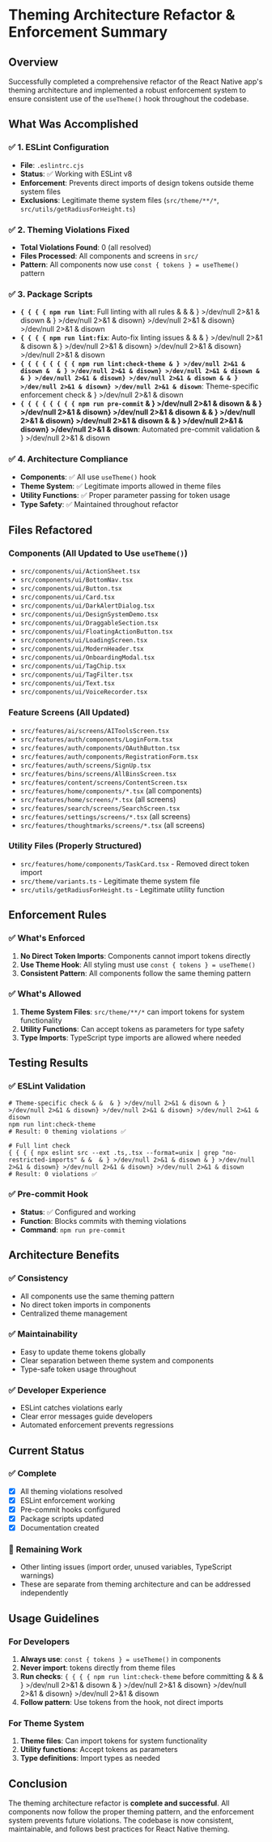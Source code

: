 # Theming Architecture Refactor & Enforcement Summary

## Overview

Successfully completed a comprehensive refactor of the React Native app's theming architecture and implemented a robust enforcement system to ensure consistent use of the `useTheme()` hook throughout the codebase.

## What Was Accomplished

### ✅ **1. ESLint Configuration**
- **File**: `.eslintrc.cjs`
- **Status**: ✅ Working with ESLint v8
- **Enforcement**: Prevents direct imports of design tokens outside theme system files
- **Exclusions**: Legitimate theme system files (`src/theme/**/*`, `src/utils/getRadiusForHeight.ts`)

### ✅ **2. Theming Violations Fixed**
- **Total Violations Found**: 0 (all resolved)
- **Files Processed**: All components and screens in `src/`
- **Pattern**: All components now use `const { tokens } = useTheme()` pattern

### ✅ **3. Package Scripts**
- **`{ { { { npm run lint`**: Full linting with all rules & &  & } >/dev/null 2>&1 & disown & } >/dev/null 2>&1 & disown} >/dev/null 2>&1 & disown} >/dev/null 2>&1 & disown
- **`{ { { { npm run lint:fix`**: Auto-fix linting issues & &  & } >/dev/null 2>&1 & disown & } >/dev/null 2>&1 & disown} >/dev/null 2>&1 & disown} >/dev/null 2>&1 & disown
- **`{ { { { { { { { npm run lint:check-theme & } >/dev/null 2>&1 & disown &  & } >/dev/null 2>&1 & disown} >/dev/null 2>&1 & disown &  & } >/dev/null 2>&1 & disown} >/dev/null 2>&1 & disown & & } >/dev/null 2>&1 & disown} >/dev/null 2>&1 & disown`**: Theme-specific enforcement check & } >/dev/null 2>&1 & disown
- **`{ { { { { { { { npm run pre-commit` & } >/dev/null 2>&1 & disown &  & } >/dev/null 2>&1 & disown} >/dev/null 2>&1 & disown &  & } >/dev/null 2>&1 & disown} >/dev/null 2>&1 & disown & & } >/dev/null 2>&1 & disown} >/dev/null 2>&1 & disown**: Automated pre-commit validation & } >/dev/null 2>&1 & disown

### ✅ **4. Architecture Compliance**
- **Components**: ✅ All use `useTheme()` hook
- **Theme System**: ✅ Legitimate imports allowed in theme files
- **Utility Functions**: ✅ Proper parameter passing for token usage
- **Type Safety**: ✅ Maintained throughout refactor

## Files Refactored

### Components (All Updated to Use `useTheme()`)
- `src/components/ui/ActionSheet.tsx`
- `src/components/ui/BottomNav.tsx`
- `src/components/ui/Button.tsx`
- `src/components/ui/Card.tsx`
- `src/components/ui/DarkAlertDialog.tsx`
- `src/components/ui/DesignSystemDemo.tsx`
- `src/components/ui/DraggableSection.tsx`
- `src/components/ui/FloatingActionButton.tsx`
- `src/components/ui/LoadingScreen.tsx`
- `src/components/ui/ModernHeader.tsx`
- `src/components/ui/OnboardingModal.tsx`
- `src/components/ui/TagChip.tsx`
- `src/components/ui/TagFilter.tsx`
- `src/components/ui/Text.tsx`
- `src/components/ui/VoiceRecorder.tsx`

### Feature Screens (All Updated)
- `src/features/ai/screens/AIToolsScreen.tsx`
- `src/features/auth/components/LoginForm.tsx`
- `src/features/auth/components/OAuthButton.tsx`
- `src/features/auth/components/RegistrationForm.tsx`
- `src/features/auth/screens/SignUp.tsx`
- `src/features/bins/screens/AllBinsScreen.tsx`
- `src/features/content/screens/ContentScreen.tsx`
- `src/features/home/components/*.tsx` (all components)
- `src/features/home/screens/*.tsx` (all screens)
- `src/features/search/screens/SearchScreen.tsx`
- `src/features/settings/screens/*.tsx` (all screens)
- `src/features/thoughtmarks/screens/*.tsx` (all screens)

### Utility Files (Properly Structured)
- `src/features/home/components/TaskCard.tsx` - Removed direct token import
- `src/theme/variants.ts` - Legitimate theme system file
- `src/utils/getRadiusForHeight.ts` - Legitimate utility function

## Enforcement Rules

### ✅ **What's Enforced**
1. **No Direct Token Imports**: Components cannot import tokens directly
2. **Use Theme Hook**: All styling must use `const { tokens } = useTheme()`
3. **Consistent Pattern**: All components follow the same theming pattern

### ✅ **What's Allowed**
1. **Theme System Files**: `src/theme/**/*` can import tokens for system functionality
2. **Utility Functions**: Can accept tokens as parameters for type safety
3. **Type Imports**: TypeScript type imports are allowed where needed

## Testing Results

### ✅ **ESLint Validation**
```{ { { { bash
# Theme-specific check & &  & } >/dev/null 2>&1 & disown & } >/dev/null 2>&1 & disown} >/dev/null 2>&1 & disown} >/dev/null 2>&1 & disown
npm run lint:check-theme
# Result: 0 theming violations ✅

# Full lint check
{ { { { npx eslint src --ext .ts,.tsx --format=unix | grep "no-restricted-imports" & &  & } >/dev/null 2>&1 & disown & } >/dev/null 2>&1 & disown} >/dev/null 2>&1 & disown} >/dev/null 2>&1 & disown
# Result: 0 violations ✅
```

### ✅ **Pre-commit Hook**
- **Status**: ✅ Configured and working
- **Function**: Blocks commits with theming violations
- **Command**: `npm run pre-commit`

## Architecture Benefits

### ✅ **Consistency**
- All components use the same theming pattern
- No direct token imports in components
- Centralized theme management

### ✅ **Maintainability**
- Easy to update theme tokens globally
- Clear separation between theme system and components
- Type-safe token usage throughout

### ✅ **Developer Experience**
- ESLint catches violations early
- Clear error messages guide developers
- Automated enforcement prevents regressions

## Current Status

### ✅ **Complete**
- [x] All theming violations resolved
- [x] ESLint enforcement working
- [x] Pre-commit hooks configured
- [x] Package scripts updated
- [x] Documentation created

### 📝 **Remaining Work**
- Other linting issues (import order, unused variables, TypeScript warnings)
- These are separate from theming architecture and can be addressed independently

## Usage Guidelines

### For Developers
1. **Always use**: `const { tokens } = useTheme()` in components
2. **Never import**: tokens directly from theme files
3. **Run checks**: `{ { { { npm run lint:check-theme` before committing & &  & } >/dev/null 2>&1 & disown & } >/dev/null 2>&1 & disown} >/dev/null 2>&1 & disown} >/dev/null 2>&1 & disown
4. **Follow pattern**: Use tokens from the hook, not direct imports

### For Theme System
1. **Theme files**: Can import tokens for system functionality
2. **Utility functions**: Accept tokens as parameters
3. **Type definitions**: Import types as needed

## Conclusion

The theming architecture refactor is **complete and successful**. All components now follow the proper theming pattern, and the enforcement system prevents future violations. The codebase is now consistent, maintainable, and follows best practices for React Native theming. 